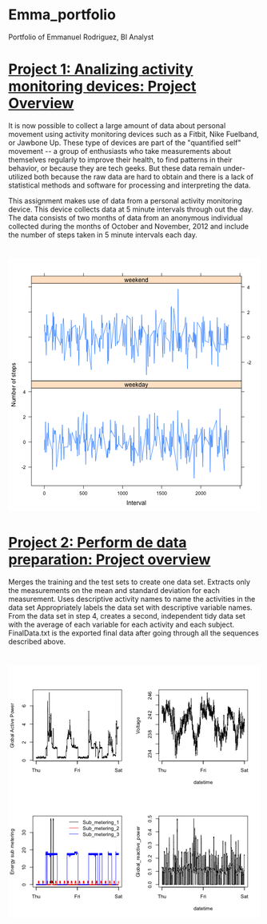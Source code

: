 # Emma_portfolio
Portfolio of Emmanuel Rodriguez, BI Analyst

# [Project 1: Analizing activity monitoring devices: Project Overview](https://github.com/emmarod1996/RepData_PeerAssessment1)
It is now possible to collect a large amount of data about personal movement using activity monitoring devices such as a Fitbit, Nike Fuelband, or Jawbone Up. These type of devices are part of the "quantified self" movement -- a group of enthusiasts who take measurements about themselves regularly to improve their health, to find patterns in their behavior, or because they are tech geeks. But these data remain under-utilized both because the raw data are hard to obtain and there is a lack of statistical methods and software for processing and interpreting the data.

This assignment makes use of data from a personal activity monitoring device. This device collects data at 5 minute intervals through out the day. The data consists of two months of data from an anonymous individual collected during the months of October and November, 2012 and include the number of steps taken in 5 minute intervals each day.

# ![](https://github.com/emmarod1996/Emma_portfolio/blob/main/images/plot_4.png)

# [Project 2: Perform de data preparation: Project overview](https://github.com/emmarod1996/GCD_Project_Course)
Merges the training and the test sets to create one data set.
Extracts only the measurements on the mean and standard deviation for each measurement.
Uses descriptive activity names to name the activities in the data set
Appropriately labels the data set with descriptive variable names.
From the data set in step 4, creates a second, independent tidy data set with the average of each variable for each activity and each subject.
FinalData.txt is the exported final data after going through all the sequences described above.

# ![](https://github.com/emmarod1996/Emma_portfolio/blob/main/images/plot_3.png)

